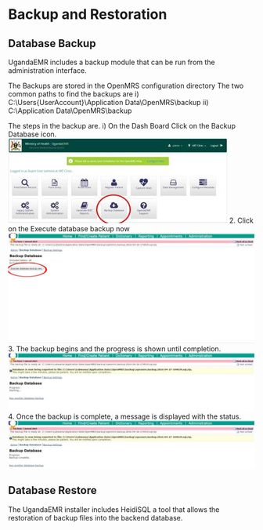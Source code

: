 # Backup and Restoration 
## Database Backup
UgandaEMR includes a backup module that can be run from the administration interface. 

The Backups are stored in the OpenMRS configuration directory
The two common paths to find the backups are
i) C:\Users\{UserAccount}\Application Data\OpenMRS\backup
ii) C:\Application Data\OpenMRS\backup

The steps in the backup are.
i) On the Dash Board Click on the Backup Database icon.
![Dash Board backup button](images/backup/backup1.0.jpg)
2. Click on the Execute database backup now
![](images/backup/backup2.jpg)
3. The backup begins and the progress is shown until completion.
![Backup in progress](images/backup/backup3.jpg)
4. Once the backup is complete, a message is displayed with the status.
![Backup complete](images/backup/backup4.jpg)
## Database Restore 
The UgandaEMR installer includes HeidiSQL a tool that allows the restoration of backup files into the backend database. 